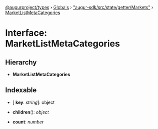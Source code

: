 [@augurproject/types](../README.md) › [Globals](../globals.md) › ["augur-sdk/src/state/getter/Markets"](../modules/_augur_sdk_src_state_getter_markets_.md) › [MarketListMetaCategories](_augur_sdk_src_state_getter_markets_.marketlistmetacategories.md)

# Interface: MarketListMetaCategories

## Hierarchy

* **MarketListMetaCategories**

## Indexable

* \[ **key**: *string*\]: object

* **children**(): *object*

* **count**: *number*
